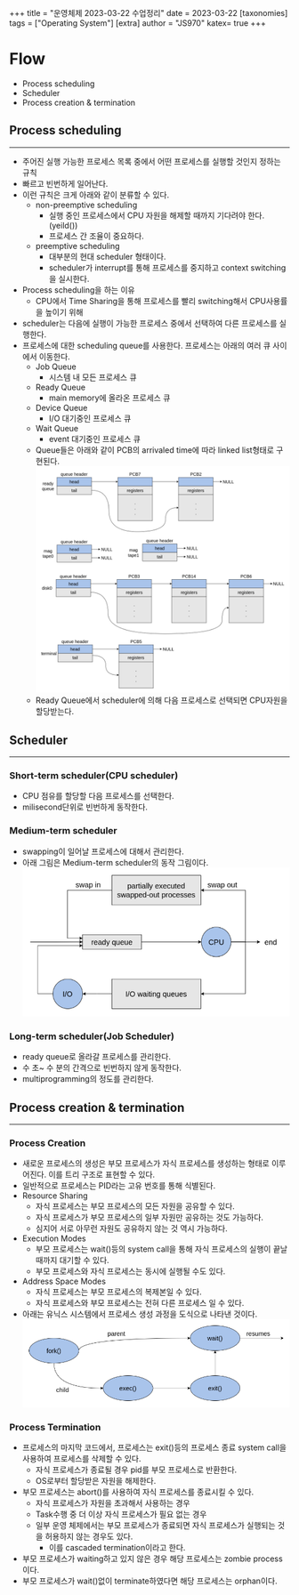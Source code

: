 +++
title = "운영체제 2023-03-22 수업정리"
date = 2023-03-22
[taxonomies]
tags = ["Operating System"]
[extra]
author = "JS970"
katex= true
+++
# Flow
- Process scheduling
- Scheduler
- Process creation & termination

## Process scheduling
---
- 주어진 실행 가능한 프로세스 목록 중에서 어떤 프로세스를 실행할 것인지 정하는 규칙
- 빠르고 빈번하게 일어난다.
- 이런 규칙은 크게 아래와 같이 분류할 수 있다.
	- non-preemptive scheduling
		- 실행 중인 프로세스에서 CPU 자원을 해제할 때까지 기다려야 한다.(yeild())
		- 프로세스 간 조율이 중요하다.
	- preemptive scheduling
		- 대부분의 현대 scheduler 형태이다.
		- scheduler가 interrupt를 통해 프로세스를 중지하고 context switching을 실시한다.
- Process scheduling을 하는 이유
	- CPU에서 Time Sharing을 통해 프로세스를 빨리 switching해서 CPU사용률을 높이기 위해
- scheduler는 다음에 실행이 가능한 프로세스 중에서 선택하여 다른 프로세스를 실행한다.
- 프로세스에 대한 scheduling queue를 사용한다. 프로세스는 아래의 여러 큐 사이에서 이동한다.
	- Job Queue
		- 시스템 내 모든 프로세스 큐
	- Ready Queue
		- main memory에 올라온 프로세스 큐
	- Device Queue
		- I/O 대기중인 프로세스 큐
	- Wait Queue
		- event 대기중인 프로세스 큐
	- Queue들은 아래와 같이 PCB의 arrivaled time에 따라 linked list형태로 구현된다.![Scheduling Queues](/image/OS/scheduler_queues.png)
	- Ready Queue에서 scheduler에 의해 다음 프로세스로 선택되면 CPU자원을 할당받는다.

## Scheduler
---
### Short-term scheduler(CPU scheduler)
- CPU 점유를 할당할 다음 프로세스를 선택한다.
- milisecond단위로 빈번하게 동작한다.

### Medium-term scheduler
- swapping이 일어날 프로세스에 대해서 관리한다.
- 아래 그림은 Medium-term scheduler의 동작 그림이다.![Medium-term scheduler](/image/OS/mediumterm_scheduler.png)

### Long-term scheduler(Job Scheduler)
- ready queue로 올라갈 프로세스를 관리한다.
- 수 초~ 수 분의 간격으로 빈번하지 않게 동작한다.
- multiprogramming의 정도를 관리한다.

## Process creation & termination
---
### Process Creation
- 새로운 프로세스의 생성은 부모 프로세스가 자식 프로세스를 생성하는 형태로 이루어진다. 이를 트리 구조로 표현할 수 있다.
- 일반적으로 프로세스는 PID라는 고유 번호를 통해 식별된다.
- Resource Sharing
	- 자식 프로세스는 부모 프로세스의 모든 자원을 공유할 수 있다.
	- 자식 프로세스가 부모 프로세스의 일부 자원만 공유하는 것도 가능하다.
	- 심지어 서로 아무런 자원도 공유하지 않는 것 역시 가능하다.
- Execution Modes
	- 부모 프로세스는 wait()등의 system call을 통해 자식 프로세스의 실행이 끝날 때까지 대기할 수 있다.
	- 부모 프로세스와 자식 프로세스는 동시에 실행될 수도 있다.
- Address Space Modes
	- 자식 프로세스는 부모 프로세스의 복제본일 수 있다.
	- 자식 프로세스와 부모 프로세스는 전혀 다른 프로세스 일 수 있다.
- 아래는 유닉스 시스템에서 프로세스 생성 과정을 도식으로 나타낸 것이다.![porcess creation](/image/OS/process_creation.png)

### Process Termination
- 프로세스의 마지막 코드에서, 프로세스는 exit()등의 프로세스 종료 system call을 사용하여 프로세스를 삭제할 수 있다.
	- 자식 프로세스가 종료될 경우 pid를 부모 프로세스로 반환한다.
	- OS로부터 할당받은 자원을 해제한다.
- 부모 프로세스는 abort()를 사용하여 자식 프로세스를 종료시킬 수 있다.
	- 자식 프로세스가 자원을 초과해서 사용하는 경우
	- Task수행 중 더 이상 자식 프로세스가 필요 없는 경우
	- 일부 운영 체제에서는 부모 프로세스가 종료되면 자식 프로세스가 실행되는 것을 허용하지 않는 경우도 있다.
		- 이를 cascaded termination이라고 한다.
- 부모 프로세스가 waiting하고 있지 않은 경우 해당 프로세스는 zombie process이다.
- 부모 프로세스가 wait()없이 terminate하였다면 해당 프로세스는 orphan이다.
